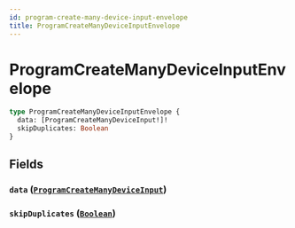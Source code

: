 ```yaml
---
id: program-create-many-device-input-envelope
title: ProgramCreateManyDeviceInputEnvelope
---
```


 # ProgramCreateManyDeviceInputEnvelope





```graphql
type ProgramCreateManyDeviceInputEnvelope {
  data: [ProgramCreateManyDeviceInput!]!
  skipDuplicates: Boolean
}
```


## Fields

### `data` ([`ProgramCreateManyDeviceInput`](/inputs/program-create-many-device-input))




### `skipDuplicates` ([`Boolean`](/scalars/boolean))






